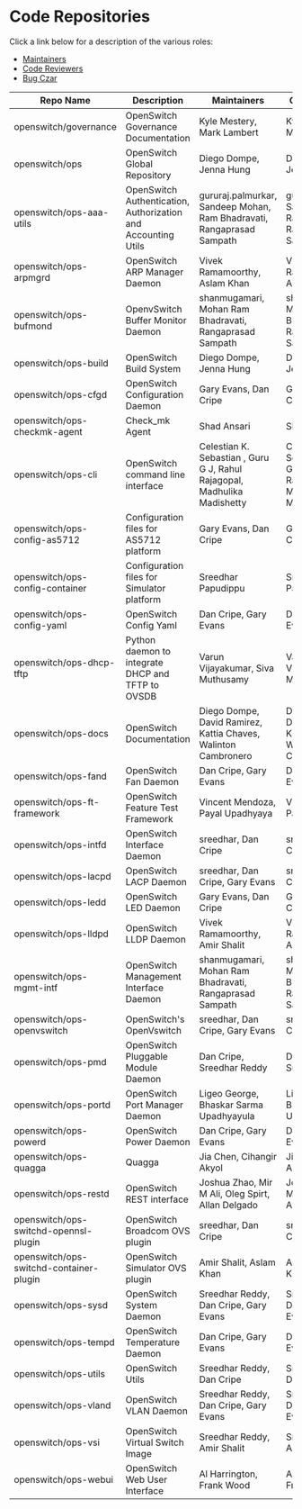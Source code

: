 # Code Repositories

Click a link below for a description of the various roles:
* [Maintainers](http://governance.openswitch.net/governance/maintainers.html)
* [Code Reviewers](http://governance.openswitch.net/governance/core-reviewers.html)
* [Bug Czar](http://governance.openswitch.net/governance/bug-czar.html)

|	Repo Name	|	Description	|	Maintainers	|	Code Reviewers	|	Bug Czar	|
|-----------|-------------|-------------|-----------------|-----------|
|	openswitch/governance	|	OpenSwitch Governance Documentation	|	 Kyle Mestery, Mark Lambert 	|	 Kyle Mestery, Mark Lambert 	|	 Kyle Mestery, Mark Lambert 	|
|	openswitch/ops	|	OpenSwitch Global Repository	|	 Diego Dompe, Jenna Hung 	|	 Diego Dompe, Jenna Hung 	|	 Diego Dompe, Jenna Hung 	|
|	openswitch/ops-aaa-utils	|	 OpenSwitch Authentication, Authorization and Accounting Utils 	|	 gururaj.palmurkar, Sandeep Mohan, Ram Bhadravati, Rangaprasad Sampath 	|	 gururaj.palmurkar, Sandeep Mohan, Ram Bhadravati, Rangaprasad Sampath 	|	 gururaj.palmurkar, Sandeep Mohan, Ram Bhadravati, Rangaprasad Sampath 	|
|	openswitch/ops-arpmgrd	|	OpenSwitch ARP Manager Daemon	|	  Vivek Ramamoorthy, Aslam Khan 	|	  Vivek Ramamoorthy, Aslam Khan 	|	  Vivek Ramamoorthy, Aslam Khan 	|
|	openswitch/ops-bufmond	|	OpenvSwitch Buffer Monitor Daemon	|	 shanmugamari, Mohan Ram Bhadravati, Rangaprasad Sampath 	|	 shanmugamari, Mohan Ram Bhadravati, Rangaprasad Sampath 	|	 shanmugamari, Mohan Ram Bhadravati, Rangaprasad Sampath 	|
|	openswitch/ops-build	|	OpenSwitch Build System	|	 Diego Dompe, Jenna Hung 	|	 Diego Dompe, Jenna Hung 	|	 Diego Dompe, Jenna Hung 	|
|	openswitch/ops-cfgd	|	OpenSwitch Configuration Daemon	|	 Gary Evans, Dan Cripe  	|	 Gary Evans, Dan Cripe  	|	 Gary Evans, Dan Cripe  	|
|	openswitch/ops-checkmk-agent	|	Check_mk Agent	|	Shad Ansari	|	Shad Ansari	|	Shad Ansari	|
|	openswitch/ops-cli	|	OpenSwitch command line interface	|	 Celestian K. Sebastian , Guru G J, Rahul Rajagopal, Madhulika Madishetty 	|	 Celestian K. Sebastian , Guru G J, Rahul Rajagopal, Madhulika Madishetty 	|	 Celestian K. Sebastian , Guru G J, Rahul Rajagopal, Madhulika Madishetty 	|
|	openswitch/ops-config-as5712	|	Configuration files for AS5712 platform	|	 Gary Evans, Dan Cripe  	|	 Gary Evans, Dan Cripe  	|	 Gary Evans, Dan Cripe  	|
|	openswitch/ops-config-container	|	Configuration files for Simulator platform	| Sreedhar Papudippu | Sreedhar Papudippu | Sreedhar Papudippu |
|	openswitch/ops-config-yaml	|	OpenSwitch Config Yaml	|	 Dan Cripe, Gary Evans 	|	 Dan Cripe, Gary Evans 	|	 Dan Cripe, Gary Evans 	|
|	openswitch/ops-dhcp-tftp	|	Python daemon to integrate DHCP and TFTP to OVSDB	|	  Varun Vijayakumar, Siva Muthusamy 	|	  Varun Vijayakumar, Siva Muthusamy 	|	  Varun Vijayakumar, Siva Muthusamy 	|
|	openswitch/ops-docs	|	OpenSwitch Documentation	|	 Diego Dompe, David Ramirez, Kattia Chaves, Walinton Cambronero 	|	 Diego Dompe, David Ramirez, Kattia Chaves, Walinton Cambronero 	|	 Diego Dompe, David Ramirez, Kattia Chaves, Walinton Cambronero 	|
|	openswitch/ops-fand	|	OpenSwitch Fan Daemon	|	 Dan Cripe, Gary Evans 	|	 Dan Cripe, Gary Evans 	|	 Dan Cripe, Gary Evans 	|
|	openswitch/ops-ft-framework	|	OpenSwitch Feature Test Framework	|	 Vincent Mendoza, Payal Upadhyaya 	|	 Vincent Mendoza, Payal Upadhyaya 	|	 Vincent Mendoza, Payal Upadhyaya 	|
|	openswitch/ops-intfd	|	OpenSwitch Interface Daemon	|	 sreedhar, Dan Cripe 	|	 sreedhar, Dan Cripe 	|	 sreedhar, Dan Cripe 	|
|	openswitch/ops-lacpd	|	OpenSwitch LACP Daemon	|	 sreedhar, Dan Cripe, Gary Evans 	|	 sreedhar, Dan Cripe, Gary Evans 	|	 sreedhar, Dan Cripe, Gary Evans 	|
|	openswitch/ops-ledd	|	OpenSwitch LED Daemon	|	 Gary Evans, Dan Cripe  	|	 Gary Evans, Dan Cripe  	|	 Gary Evans, Dan Cripe  	|
|	openswitch/ops-lldpd	|	OpenSwitch LLDP Daemon	|	 Vivek Ramamoorthy, Amir Shalit 	|	 Vivek Ramamoorthy, Amir Shalit 	|	 Vivek Ramamoorthy, Amir Shalit 	|
|	openswitch/ops-mgmt-intf	|	OpenSwitch Management Interface Daemon	|	 shanmugamari, Mohan Ram Bhadravati, Rangaprasad Sampath 	|	 shanmugamari, Mohan Ram Bhadravati, Rangaprasad Sampath 	|	 shanmugamari, Mohan Ram Bhadravati, Rangaprasad Sampath 	|
|	openswitch/ops-openvswitch	|	OpenSwitch's OpenVswitch	|	 sreedhar, Dan Cripe, Gary Evans 	|	 sreedhar, Dan Cripe, Gary Evans 	|	 sreedhar, Dan Cripe, Gary Evans 	|
|	openswitch/ops-pmd	|	OpenSwitch Pluggable Module Daemon	|	 Dan Cripe, Sreedhar Reddy 	|	 Dan Cripe, Sreedhar Reddy 	|	 Dan Cripe, Sreedhar Reddy 	|
|	openswitch/ops-portd	|	OpenSwitch Port Manager Daemon	|	 Ligeo George, Bhaskar Sarma Upadhyayula 	|	 Ligeo George, Bhaskar Sarma Upadhyayula 	|	 Ligeo George, Bhaskar Sarma Upadhyayula 	|
|	openswitch/ops-powerd	|	OpenSwitch Power Daemon	|	 Dan Cripe, Gary Evans 	|	 Dan Cripe, Gary Evans 	|	 Dan Cripe, Gary Evans 	|
|	openswitch/ops-quagga	|	Quagga	|	 Jia Chen, Cihangir Akyol 	|	 Jia Chen, Cihangir Akyol 	|	 Jia Chen, Cihangir Akyol 	|
|	openswitch/ops-restd	|	OpenSwitch REST interface	|	 Joshua Zhao, Mir M Ali, Oleg Spirt, Allan Delgado 	|	 Joshua Zhao, Mir M Ali, Oleg Spirt, Allan Delgado 	|	 Joshua Zhao, Mir M Ali, Oleg Spirt, Allan Delgado 	|
|	openswitch/ops-switchd-opennsl-plugin	|	OpenSwitch Broadcom OVS plugin	|	 sreedhar, Dan Cripe 	|	 sreedhar, Dan Cripe 	|	 sreedhar, Dan Cripe 	|
|	openswitch/ops-switchd-container-plugin	|	OpenSwitch Simulator OVS plugin	|	 Amir Shalit, Aslam Khan 	|	 Amir Shalit, Aslam Khan 	|	 Amir Shalit, Aslam Khan 	|
|	openswitch/ops-sysd	|	OpenSwitch System Daemon	|	 Sreedhar Reddy, Dan Cripe, Gary Evans 	|	 Sreedhar Reddy, Dan Cripe, Gary Evans 	|	 Sreedhar Reddy, Dan Cripe, Gary Evans 	|
|	openswitch/ops-tempd	|	OpenSwitch Temperature Daemon	|	 Dan Cripe, Gary Evans 	|	 Dan Cripe, Gary Evans 	|	 Dan Cripe, Gary Evans 	|
|	openswitch/ops-utils	|	OpenSwitch Utils	|	 Sreedhar Reddy, Dan Cripe 	|	 Sreedhar Reddy, Dan Cripe 	|	 Sreedhar Reddy, Dan Cripe 	|
|	openswitch/ops-vland	|	OpenSwitch VLAN Daemon	|	 Sreedhar Reddy, Dan Cripe, Gary Evans 	|	 Sreedhar Reddy, Dan Cripe, Gary Evans 	|	 Sreedhar Reddy, Dan Cripe, Gary Evans 	|
|	openswitch/ops-vsi	|	OpenSwitch Virtual Switch Image	|	 Sreedhar Reddy, Amir Shalit 	|	 Sreedhar Reddy, Amir Shalit 	|	 Sreedhar Reddy, Amir Shalit 	|
|	openswitch/ops-webui	|	OpenSwitch Web User Interface	|	 Al Harrington, Frank Wood 	|	 Al Harrington, Frank Wood 	|	 Al Harrington, Frank Wood 	|
